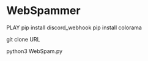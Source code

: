 # WebSpammer
 PLAY
pip install discord_webhook
pip install colorama

git clone URL

python3 WebSpam.py
